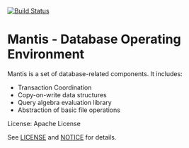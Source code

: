 [![Build Status](https://api.travis-ci.org/afs/mantis.png)](https://travis-ci.org/afs/mantis)

# Mantis - Database Operating Environment

Mantis is a set of database-related components. It includes:

* Transaction Coordination
* Copy-on-write data structures
* Query algebra evaluation library
* Abstraction of basic file operations

License: Apache License 

See [LICENSE](LICENSE) and [NOTICE](NOTICE) for details.
